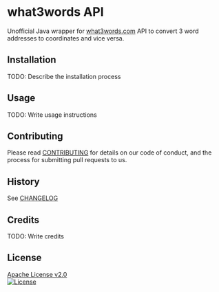 # what3words API

Unofficial Java wrapper for [what3words.com][] API
to convert 3 word addresses to coordinates and vice versa.

## Installation

TODO: Describe the installation process

## Usage

TODO: Write usage instructions

## Contributing

Please read [CONTRIBUTING](CONTRIBUTING.md) for details on our
code of conduct, and the process for submitting pull requests to us.

## History

See [CHANGELOG](CHANGELOG.md)

## Credits

TODO: Write credits

## License

[Apache License v2.0](LICENSE)  
[![License](https://img.shields.io/badge/license-Apache%202.0-blue.svg?style=flat)](http://www.apache.org/licenses/LICENSE-2.0.html)

[what3words.com]: https://what3words.com/ "It’s the easiest way to find and share exact locations."

